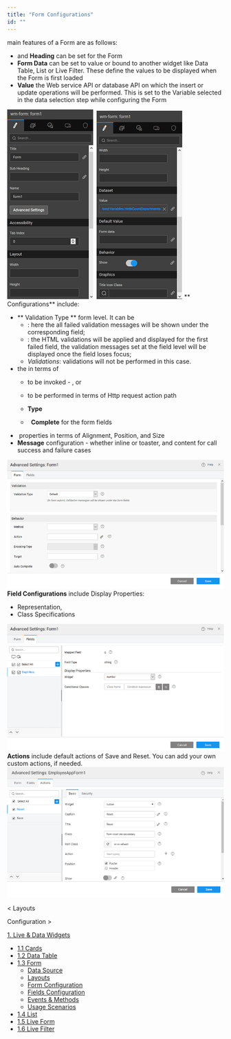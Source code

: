 ```yaml
---
title: "Form Configurations"
id: ""
---
```


main features of a Form are as follows:

- and **Heading** can be set for the Form
- **Form Data** can be set to value or bound to another widget like Data Table, List or Live Filter. These define the values to be displayed when the Form is first loaded
- **Value** the Web service API or database API on which the insert or update operations will be performed. This is set to the Variable selected in the data selection step while configuring the Form

[![](../assets/Form_props1.png)](../assets/Form_props1.png)  [![](../assets/Form_props2.png)](../assets/Form_props2.png) ** Configurations** include:

- ** Validation Type ** form level. It can be
    - : here the all failed validation messages will be shown under the corresponding field;
    - : the HTML validations will be applied and displayed for the first failed field, the validation messages set at the field level will be displayed once the field loses focus;
    - _Validations_: validations will not be performed in this case.
- the in terms of
    - to be invoked - , or
    - to be performed in terms of Http request action path
    - **Type**
    
    -   **Complete** for the form fields
-  properties in terms of Alignment, Position, and Size
- **Message** configuration - whether inline or toaster, and content for call success and failure cases

[![](../assets/form_config.png)](../assets/form_config.png) **Field Configurations** include Display Properties:

- Representation,
- Class Specifications

[![](../assets/form_field_config.png)](../assets/form_field_config.png) **Actions** include default actions of Save and Reset. You can add your own custom actions, if needed.[![](../assets/form_action_config.png)](../assets/form_action_config.png)

< Layouts

Configuration >

[1\. Live & Data Widgets](/learn/app-development/widgets/widget-library/#data-live)

- [1.1 Cards](/learn/app-development/widgets/datalive/cards/)
- [1.2 Data Table](/learn/app-development/widgets/datalive/data-table/)
- [1.3 Form](/learn/app-development/widgets/datalive/form/)
    - [Data Source](/learn/app-development/widgets/datalive/form/form-data-source/)
    - [Layouts](/learn/app-development/widgets/datalive/form/form-layouts/)
    - [Form Configuration](/learn/app-development/widgets/datalive/form/form-configurations/)
    - [Fields Configuration](/learn/app-development/widgets/datalive/form/form-fields-configuration/)
    - [Events & Methods](/learn/app-development/widgets/datalive/form/form-events-methods/)
    - [Usage Scenarios](/learn/app-development/widgets/datalive/form/form-usage-scenarios/)
- [1.4 List](/learn/app-development/widgets/datalive/list/)
- [1.5 Live Form](/learn/app-development/widgets/datalive/live-form/)
- [1.6 Live Filter](/learn/app-development/widgets/datalive/live-filter/)
